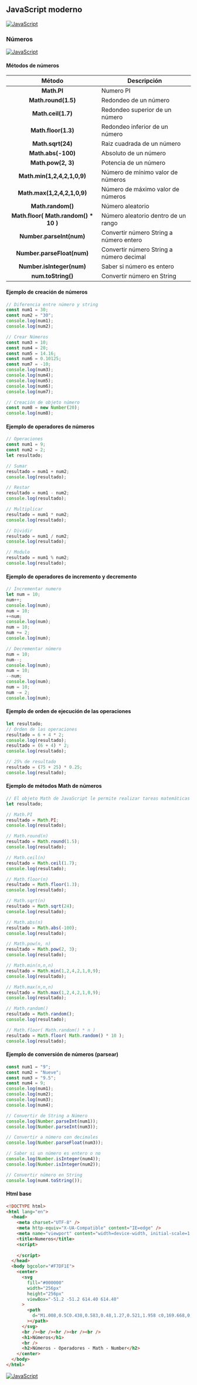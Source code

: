 ## JavaScript moderno
[![JavaScript](https://img.shields.io/badge/JavaScript-F7DF1E?style=for-the-badge&logo=javascript&logoColor=white&labelColor=101010)](https://github.com/Alberto-mt/JavaScript_JQuery/blob/main/JavaScript/Apuntes/index.md)

### Números
[![JavaScript](https://img.shields.io/badge/Numeros-c08a44?style=for-the-badge&logo=javascript&logoColor=white&labelColor=101010)](https://github.com/Alberto-mt/JavaScript_JQuery/blob/main/JavaScript/Apuntes/categories/Numeros.md)

#### Métodos de números
| Método  | Descripción  |
|:-:|---|
| **Math.PI**  | Numero PI  |
| **Math.round(1.5)**  | Redondeo de un número  |
| **Math.ceil(1.7)**  | Redondeo superior de un número  |
| **Math.floor(1.3)**  | Redondeo inferior de un número  |
| **Math.sqrt(24)**  | Raiz cuadrada de un número  |
| **Math.abs(-100)**  | Absoluto de un número  |
| **Math.pow(2, 3)**  | Potencia de un número  |
| **Math.min(1,2,4,2,1,0,9)**  | Número de mínimo valor de números  |
| **Math.max(1,2,4,2,1,0,9)**  | Número de máximo valor de números  |
| **Math.random()**  | Número aleatorio  |
| **Math.floor( Math.random() * 10 )**  | Número aleatorio dentro de un rango  |
| **Number.parseInt(num)**  | Convertir número String a número entero  |
| **Number.parseFloat(num)**  | Convertir número String a número decimal  |
| **Number.isInteger(num)**  | Saber si número es entero  |
| **num.toString()**  | Convertir número en String  |

#### Ejemplo de creación de números
```js
// Diferencia entre número y string
const num1 = 30;
const num2 = "30";
console.log(num1);
console.log(num2);

// Crear Números
const num3 = 10;
const num4 = 20;
const num5 = 14.16;
const num6 = 0.10125;
const num7 = -10;
console.log(num3);
console.log(num4);
console.log(num5);
console.log(num6);
console.log(num7);

// Creación de objeto número
const num8 = new Number(20);
console.log(num8);
```

#### Ejemplo de operadores de números
```js
// Operaciones
const num1 = 9;
const num2 = 2;
let resultado;

// Sumar
resultado = num1 + num2;
console.log(resultado);

// Restar
resultado = num1 - num2;
console.log(resultado);

// Multiplicar
resultado = num1 * num2;
console.log(resultado);

// Dividir
resultado = num1 / num2;
console.log(resultado);

// Modulo
resultado = num1 % num2;
console.log(resultado);
```

#### Ejemplo de operadores de incremento y decremento
```js
// Incrementar numero
let num = 10;
num++;
console.log(num);
num = 10;
++num;
console.log(num);
num = 10;
num += 2;
console.log(num);

// Decrementar número
num = 10;
num--;
console.log(num);
num = 10;
--num;
console.log(num);
num = 10;
num -= 2;
console.log(num);
```

#### Ejemplo de orden de ejecución de las operaciones
```js
let resultado;
// Orden de las operaciones
resultado = 6 + 4 * 2;
console.log(resultado);
resultado = (6 + 4) * 2;
console.log(resultado);

// 25% de resultado
resultado = (75 + 25) * 0.25;
console.log(resultado);
```

#### Ejemplo de métodos Math de números
```js
// El objeto Math de JavaScript le permite realizar tareas matemáticas con números
let resultado;

// Math.PI
resultado = Math.PI;
console.log(resultado);

// Math.round(n)
resultado = Math.round(1.5);
console.log(resultado);

// Math.ceil(n)
resultado = Math.ceil(1.7);
console.log(resultado);

// Math.floor(n)
resultado = Math.floor(1.3);
console.log(resultado);

// Math.sqrt(n)
resultado = Math.sqrt(24);
console.log(resultado);

// Math.abs(n)
resultado = Math.abs(-100);
console.log(resultado);

// Math.pow(n, n)
resultado = Math.pow(2, 3);
console.log(resultado);

// Math.min(n,n,n)
resultado = Math.min(1,2,4,2,1,0,9);
console.log(resultado);

// Math.max(n,n,n)
resultado = Math.max(1,2,4,2,1,0,9);
console.log(resultado);

// Math.random()
resultado = Math.random();
console.log(resultado);

// Math.floor( Math.random() * n )
resultado = Math.floor( Math.random() * 10 );
console.log(resultado);
```
#### Ejemplo de conversión de números (parsear)
```js
const num1 = "9";
const num2 = "Nueve";
const num3 = "9.5";
const num4 = 9;
console.log(num1);
console.log(num2);
console.log(num3);
console.log(num4);

// Convertir de String a Número
console.log(Number.parseInt(num1));
console.log(Number.parseInt(num3));

// Convertir a número con decimales
console.log(Number.parseFloat(num3));

// Saber si un número es entero o no
console.log(Number.isInteger(num4));
console.log(Number.isInteger(num2));

// Convertir número en String
console.log(num4.toString());
```

#### Html base
```html
<!DOCTYPE html>
<html lang="en">
  <head>
    <meta charset="UTF-8" />
    <meta http-equiv="X-UA-Compatible" content="IE=edge" />
    <meta name="viewport" content="width=device-width, initial-scale=1.0" />
    <title>Numeros</title>
    <script>
      
    </script>
  </head>
  <body bgcolor="#F7DF1E">
    <center>
      <svg
        fill="#000000"
        width="256px"
        height="256px"
        viewBox="-51.2 -51.2 614.40 614.40"
      >
        <path
          d="M1.008,0.5C0.438,0.583,0.48,1.27,0.521,1.958 c0,169.668,0,339.31,0,508.974c169.364,1.135,340.808,0.162,510.979,0.486c0-170.309,0-340.61,0-510.918 C341.342,0.5,171.167,0.5,1.008,0.5z M259.893,452.167c-11.822,11.919-30.478,18.938-53.429,18.938 c-37.643,0-58.543-18.34-71.884-43.711c12.842-8.2,25.966-16.122,39.344-23.795c5.456,15.262,23.886,32.42,44.683,21.857 c13.183-6.699,11.661-27.01,11.661-49.054c0-45.773,0-98.578,0-139.872c-0.042-0.688-0.083-1.375,0.482-1.458 c15.707,0,31.413,0,47.116,0c0,36.788,0,78.402,0,117.529C277.866,395.199,280.91,430.988,259.893,452.167z M470.696,409.917 c-2.674,39.884-35.243,61.063-79.17,61.188c-43.062,0.124-70.624-19.013-87.433-48.567c12.085-8.317,25.778-15.017,38.375-22.822 c10.08,15.761,27.537,30.91,53.429,28.652c16.131-1.406,34.856-14.555,24.285-34.482c-5.127-9.66-17.516-14.567-28.656-19.425 c-35.352-15.424-76.828-29.571-72.861-84.992c1.327-18.514,9.852-31.525,20.889-40.796c11.311-9.5,26.46-15.867,46.629-16.511 c36.629-1.173,56.723,15.12,70.429,37.884c-11.664,8.891-24.514,16.608-37.401,24.281c-4.229-12.995-24.644-25.658-41.772-17.969 c-7.789,3.493-14.788,13.761-10.684,26.224c3.66,11.115,18.589,17.199,30.599,22.344 C433.706,340.486,474.331,355.693,470.696,409.917z"
        ></path>
      </svg>
      <br /><br /><hr /><br /><br />
      <h1>Números</h1>
      <br />
      <h2>Números - Operadores - Math - Number</h2>
    </center>
  </body>
</html>
```

[![JavaScript](https://img.shields.io/badge/Numeros-c08a44?style=for-the-badge&label=&#9650;&logoColor=white&labelColor=101010)](https://github.com/Alberto-mt/JavaScript_JQuery/blob/main/JavaScript/Apuntes/categories/Numeros.md)
